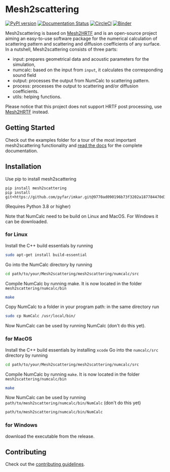 # Mesh2scattering

[![PyPI version](https://badge.fury.io/py/mesh2scattering.svg)](https://badge.fury.io/py/mesh2scattering)
[![Documentation Status](https://readthedocs.org/projects/mesh2scattering/badge/?version=latest)](https://mesh2scattering.readthedocs.io/en/latest/?badge=latest)
[![CircleCI](https://circleci.com/gh/ahms5/mesh2scattering.svg?style=shield)](https://circleci.com/gh/ahms5/mesh2scattering)
[![Binder](https://mybinder.org/badge_logo.svg)](https://mybinder.org/v2/gh/pyfar/gallery/main?labpath=docs/gallery/interactive/pyfar_introduction.ipynb)

Mesh2scattering is based on [Mesh2HRTF](https://github.com/Any2HRTF/Mesh2HRTF) and is an open-source project aiming an easy-to-use software package for the numerical calculation of scattering pattern and scattering and diffusion coefficients of any surface. In a nutshell, Mesh2scattering consists of three parts:

- input: prepares geometrical data and acoustic parameters for the simulation,
- numcalc: based on the input from ``input``, it calculates the corresponding sound field
- output: processes the output from NumCalc to scattering pattern.
- process: processes the output to scattering and/or diffusion coefficients.
- utils: helping functions.

Please notice that this project does not support HRTF post processing, use [Mesh2HRTF](https://github.com/Any2HRTF/Mesh2HRTF) instead.

## Getting Started

Check out the examples folder for a tour of the most important mesh2scattering
functionality and [read the docs](https://mesh2scattering.readthedocs.io/en/latest) for the complete documentation.

## Installation

Use pip to install mesh2scattering

    pip install mesh2scattering
    pip install git+https://github.com/pyfar/imkar.git@9770ad090196b73f3202a187784470d3f9f9e995

(Requires Python 3.8 or higher)

Note that NumCalc need to be build on Linux and MacOS. For Windows it can be downloaded.

### for Linux

Install the C++ build essentials by running

```bash
sudo apt-get install build-essential
```

Go into the NumCalc directory by running

```bash
cd path/to/your/Mesh2scattering/mesh2scattering/numcalc/src
```

Compile NumCalc by running make. It is now located in the folder ``mesh2scattering/numcalc/bin``

```bash
make
```

Copy NumCalc to a folder in your program path: in the same directory run

```bash
sudo cp NumCalc /usr/local/bin/
```

Now NumCalc can be used by running NumCalc (don't do this yet).

### for MacOS


Install the C++ build essentials by installing ``xcode``
Go into the ``numcalc/src`` directory by running

```bash
cd path/to/your/Mesh2scattering/mesh2scattering/numcalc/src
```

Compile NumCalc by running ``make``. It is now located in the folder ``mesh2scattering/numcalc/bin``

```bash
make
```

Now NumCalc can be used by running ``path/to/mesh2scattering/numcalc/bin/NumCalc`` (don't do this yet)

```bash
path/to/mesh2scattering/numcalc/bin/NumCalc
```

### for Windows

download the executable from the release.

## Contributing

Check out the [contributing guidelines](https://mesh2scattering.readthedocs.io/en/stable/contributing.html).
